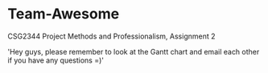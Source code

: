 # Team-Awesome
CSG2344 Project Methods and Professionalism, Assignment 2

'Hey guys, please remember to look at the Gantt chart and email each other if you have any questions =)'
